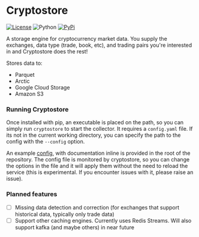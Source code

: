# Cryptostore

[![License](https://img.shields.io/badge/license-XFree86-blue.svg)](LICENSE)
![Python](https://img.shields.io/badge/Python-3.6+-green.svg)
[![PyPi](https://img.shields.io/badge/PyPi-cryptostore-brightgreen.svg)](https://pypi.python.org/pypi/cryptostore)



A storage engine for cryptocurrency market data. You supply the exchanges, data type (trade, book, etc), and trading pairs you're interested in and Cryptostore does the rest!

Stores data to:
* Parquet
* Arctic
* Google Cloud Storage
* Amazon S3


### Running Cryptostore

Once installed with pip, an executable is placed on the path, so you can simply run `cryptostore` to start the collector. It requires a `config.yaml` file. If its not in the current working directory, you can specify the path to the config with the `--config` option.

An example [config](config.yaml), with documentation inline is provided in the root of the repository. The config file is monitored by cryptostore, so you can change the options in the file and it will apply them without the need to reload the service (this is experimental. If you encounter issues with it, please raise an issue).


### Planned features
* [ ] Missing data detection and correction (for exchanges that support historical data, typically only trade data)
* [ ] Support other caching engines. Currently uses Redis Streams. Will also support kafka (and maybe others) in near future
